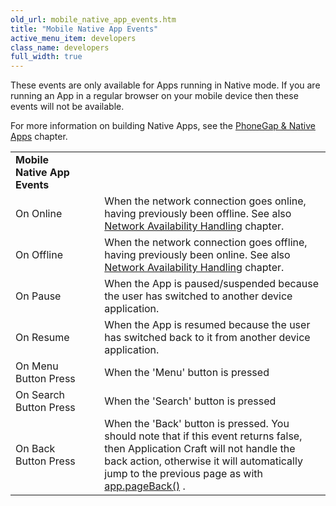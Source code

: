 ```yaml
---
old_url: mobile_native_app_events.htm
title: "Mobile Native App Events"
active_menu_item: developers
class_name: developers
full_width: true
---
```



These events are only available for Apps running in Native mode. If you are running an App in a regular browser on your mobile device then these events will not be available.

For more information on building Native Apps, see the [PhoneGap & Native Apps](/developers/documentation/ac-mobile-build-phonegap/) chapter.

<table>
<tr>
<td width="199">
  <strong>Mobile Native App Events</strong>

</td>
<td width="8">
</td>
<td width="735">
</td>
</tr>
<tr>
<td width="199">
On Online

</td>
<td width="8">
</td>
<td width="735">
  When the network connection goes online, having previously been offline. See also <a href="/developers/documentation/scripting-apis/client-scripting-overview/network-availability-handling">Network Availability Handling</a> chapter.

</td>
</tr>
<tr>
<td width="199">
On Offline

</td>
<td width="8">
</td>
<td width="735">
  When the network connection goes offline, having previously been online. See also <a href="/developers/documentation/scripting-apis/client-scripting-overview/network-availability-handling">Network Availability Handling</a> chapter.

</td>
</tr>
<tr>
<td width="199">
On Pause

</td>
<td width="8">
</td>
<td width="735">
When the App is paused/suspended because the user has switched to another device application.

</td>
</tr>
<tr>
<td width="199">
On Resume

</td>
<td width="8">
</td>
<td width="735">
When the App is resumed because the user has switched back to it from another device application.

</td>
</tr>
<tr>
<td width="199">
On Menu Button Press

</td>
<td width="8">
</td>
<td width="735">
When the 'Menu' button is pressed

</td>
</tr>
<tr>
<td width="199">
On Search Button Press

</td>
<td width="8">
</td>
<td width="735">
When the 'Search' button is pressed

</td>
</tr>
<tr>
<td width="199">
On Back Button Press

</td>
<td width="8">
</td>
<td width="735">
  When the 'Back' button is pressed. You should note that if this event returns false, then Application Craft will not handle the back action, otherwise it will automatically jump to the previous page as with <a href="/developers/documentation/scripting-apis/client-api/page-functions/pageback">app.pageBack()</a> .

</td>
</tr>
</table>

